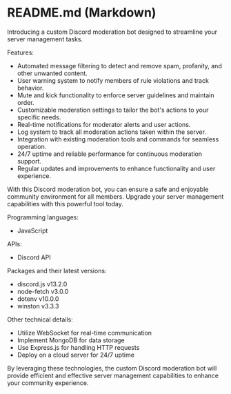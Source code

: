 # README.md (Markdown)

Introducing a custom Discord moderation bot designed to streamline your server management tasks.

Features:
- Automated message filtering to detect and remove spam, profanity, and other unwanted content.
- User warning system to notify members of rule violations and track behavior.
- Mute and kick functionality to enforce server guidelines and maintain order.
- Customizable moderation settings to tailor the bot's actions to your specific needs.
- Real-time notifications for moderator alerts and user actions.
- Log system to track all moderation actions taken within the server.
- Integration with existing moderation tools and commands for seamless operation.
- 24/7 uptime and reliable performance for continuous moderation support.
- Regular updates and improvements to enhance functionality and user experience.

With this Discord moderation bot, you can ensure a safe and enjoyable community environment for all members. Upgrade your server management capabilities with this powerful tool today.

Programming languages:
- JavaScript

APIs:
- Discord API

Packages and their latest versions:
- discord.js v13.2.0
- node-fetch v3.0.0
- dotenv v10.0.0
- winston v3.3.3

Other technical details:
- Utilize WebSocket for real-time communication
- Implement MongoDB for data storage
- Use Express.js for handling HTTP requests
- Deploy on a cloud server for 24/7 uptime

By leveraging these technologies, the custom Discord moderation bot will provide efficient and effective server management capabilities to enhance your community experience.